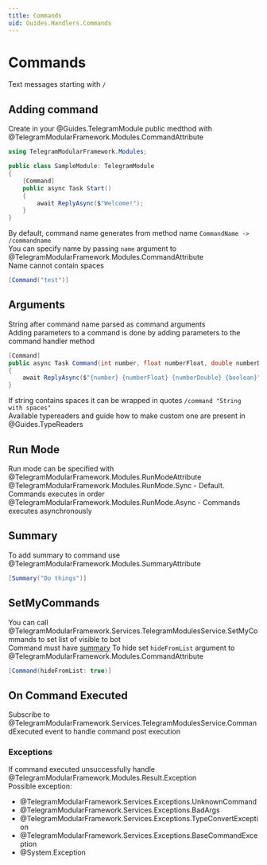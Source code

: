 ```yaml
---
title: Commands
uid: Guides.Handlers.Commands
---
```


# Commands

Text messages starting with `/`

## Adding command

Create in your @Guides.TelegramModule public medthod
with @TelegramModularFramework.Modules.CommandAttribute

```csharp
using TelegramModularFramework.Modules;

public class SampleModule: TelegramModule
{
    [Command]
    public async Task Start()
    {
        await ReplyAsync($"Welcome!");
    }
}
```

By default, command name generates from method name `CommandName -> /commandname`  
You can specify name by passing `name` argument to @TelegramModularFramework.Modules.CommandAttribute  
Name cannot contain spaces

```csharp
[Command("test")]
```

## Arguments

String after command name parsed as command arguments  
Adding parameters to a command is done by adding parameters to the command handler method

```csharp
[Command]
public async Task Command(int number, float numberFloat, double numberDouble, bool boolean)
{
    await ReplyAsync($"{number} {numberFloat} {numberDouble} {boolean}");
}
```

If string contains spaces it can be wrapped in quotes
`/command "String with spaces"`  
Available typereaders and guide how to make custom one are present in @Guides.TypeReaders

## Run Mode

Run mode can be specified with @TelegramModularFramework.Modules.RunModeAttribute  
@TelegramModularFramework.Modules.RunMode.Sync - Default. Commands executes in order  
@TelegramModularFramework.Modules.RunMode.Async - Commands executes asynchronously

## Summary

To add summary to command use @TelegramModularFramework.Modules.SummaryAttribute

```csharp
[Summary("Do things")]
```

## SetMyCommands

You can call @TelegramModularFramework.Services.TelegramModulesService.SetMyCommands to set
list of visible to bot  
Command must have [summary](xref:Guides.Handlers.Commands#summary)
To hide set `hideFromList` argument to @TelegramModularFramework.Modules.CommandAttribute

```csharp
[Command(hideFromList: true)]
```

## On Command Executed

Subscribe to @TelegramModularFramework.Services.TelegramModulesService.CommandExecuted event
to handle command post execution

### Exceptions

If command executed unsuccessfully handle @TelegramModularFramework.Modules.Result.Exception  
Possible exception:

- @TelegramModularFramework.Services.Exceptions.UnknownCommand
- @TelegramModularFramework.Services.Exceptions.BadArgs
- @TelegramModularFramework.Services.Exceptions.TypeConvertException
- @TelegramModularFramework.Services.Exceptions.BaseCommandException
- @System.Exception